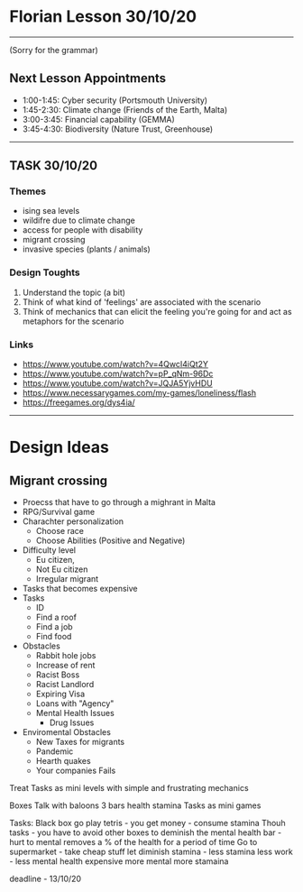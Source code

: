 # Florian Lesson 30/10/20
---
(Sorry for the grammar)

## Next Lesson Appointments

* 1:00-1:45: Cyber security (Portsmouth University)
* 1:45-2:30: Climate change (Friends of the Earth, Malta)
* 3:00-3:45: Financial capability (GEMMA)
* 3:45-4:30: Biodiversity (Nature Trust, Greenhouse)
---

## TASK 30/10/20

### Themes
* ising sea levels
* wildifre due to climate change
* access for people with disability
* migrant crossing
* invasive species (plants / animals)
  
### Design Toughts
1. Understand the topic (a bit)
2. Think of what kind of 'feelings' are associated with the scenario
3. Think of mechanics that can elicit the feeling you're going for and act as metaphors for the scenario

### Links
* https://www.youtube.com/watch?v=4QwcI4iQt2Y
* https://www.youtube.com/watch?v=pP_qNm-96Dc
* https://www.youtube.com/watch?v=JQJA5YjvHDU
* https://www.necessarygames.com/my-games/loneliness/flash
* https://freegames.org/dys4ia/

---
# Design Ideas

## Migrant crossing
* Proecss that have to go through a mighrant in Malta
* RPG/Survival game
* Charachter personalization
  *  Choose race
  *  Choose Abilities (Positive and Negative)
* Difficulty level
  * Eu citizen, 
  * Not Eu citizen 
  * Irregular migrant
* Tasks that becomes expensive
* Tasks
  * ID
  * Find a roof
  * Find a job
  * Find food
* Obstacles
  * Rabbit hole jobs
  * Increase of rent
  * Racist Boss
  * Racist Landlord
  * Expiring Visa
  * Loans with "Agency"
  * Mental Health Issues
    * Drug Issues
* Enviromental Obstacles
  * New Taxes for migrants
  * Pandemic
  * Hearth quakes
  * Your companies Fails

Treat Tasks as mini levels with simple and frustrating mechanics

Boxes
Talk with baloons
3 bars health stamina
Tasks as mini games

Tasks:
    Black box go play tetris - you get money -  consume stamina
    Thouh tasks - you have to avoid other boxes to deminish the mental health bar - hurt to mental removes a % of the health for a period of time
    Go to supermarket - take cheap stuff let diminish stamina - less stamina less work - less mental health
    expensive more mental more stamaina



deadline - 13/10/20
